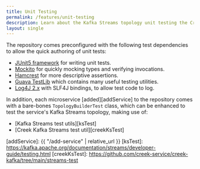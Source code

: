 ```yaml
---
title: Unit Testing
permalink: /features/unit-testing
description: Learn about the Kafka Streams topology unit testing the Creek aggregate template sets up for you
layout: single
---
```


The repository comes preconfigured with the following test dependencies to allow the quick authoring of unit tests:

 * [JUnit5 framework][junit] for writing unit tests.
 * [Mockito][mockito] for quickly mocking types and verifying invocations.
 * [Hamcrest][hamcrest] for more descriptive assertions.
 * [Guava TestLib][guavaTest] which contains many useful testing utilities.
 * [Log4J 2.x][log4j] with SLF4J bindings, to allow test code to log.

In addition, each microservice [added][addService] to the repository comes with a bare-bones `TopologyBuilderTest` class,
which can be enhanced to test the service's Kafka Streams topology, making use of:

 * [Kafka Streams test utils][ksTest]
 * [Creek Kafka Streams test util][creekKsTest]

[junit]: https://junit.org/junit5/docs/current/user-guide/
[mockito]: https://site.mockito.org/
[hamcrest]: http://hamcrest.org/JavaHamcrest/index
[guavaTest]: https://github.com/google/guava/tree/master/guava-testlib
[log4j]: https://logging.apache.org/log4j/2.x/
[addService]: {{ "/add-service" | relative_url }}
[ksTest]: https://kafka.apache.org/documentation/streams/developer-guide/testing.html
[creekKsTest]: https://github.com/creek-service/creek-kafka/tree/main/streams-test